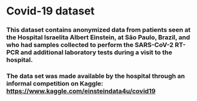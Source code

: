 # Covid-19 dataset

### This dataset contains anonymized data from patients seen at the Hospital Israelita Albert Einstein, at São Paulo, Brazil, and who had samples collected to perform the SARS-CoV-2 RT-PCR and additional laboratory tests during a visit to the hospital.

### The data set was made available by the hospital through an informal competition on Kaggle: https://www.kaggle.com/einsteindata4u/covid19
